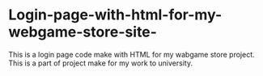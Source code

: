 # Login-page-with-html-for-my-webgame-store-site-
This is a login page code make with HTML for my wabgame store project. This is a part of project make for  my work to university. 
